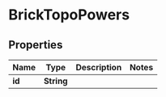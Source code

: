 

# BrickTopoPowers


## Properties

Name | Type | Description | Notes
------------ | ------------- | ------------- | -------------
**id** | **String** |  | 



